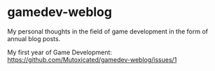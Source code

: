 # gamedev-weblog

My personal thoughts in the field of game development in the form of annual blog posts.

My first year of Game Development: https://github.com/Mutoxicated/gamedev-weblog/issues/1
